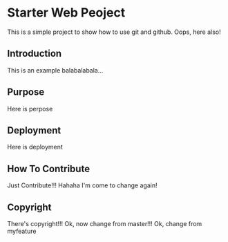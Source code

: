 # Starter Web Peoject

This is a simple project to show how to use git and github.
Oops, here also!

## Introduction

This is an example balabalabala...

## Purpose

Here is perpose

## Deployment

Here is deployment

## How To Contribute

Just Contribute!!!
Hahaha I'm come to change again!

## Copyright
There's copyright!!!
Ok, now change from master!!!
Ok, change from myfeature